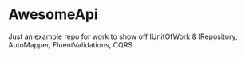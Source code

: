 # AwesomeApi
Just an example repo for work to show off IUnitOfWork &amp; IRepository, AutoMapper, FluentValidations, CQRS
